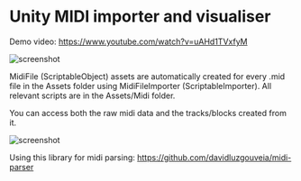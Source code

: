 # Unity MIDI importer and visualiser

Demo video: https://www.youtube.com/watch?v=uAHd1TVxfyM

![screenshot](https://i.imgur.com/K7qtHos.png)

MidiFile (ScriptableObject) assets are automatically created for every .mid file in the Assets folder using MidiFileImporter (ScriptableImporter). All relevant scripts are in the Assets/Midi folder.

You can access both the raw midi data and the tracks/blocks created from it.

![screenshot](https://i.imgur.com/NbqdP7R.png)

Using this library for midi parsing: https://github.com/davidluzgouveia/midi-parser
